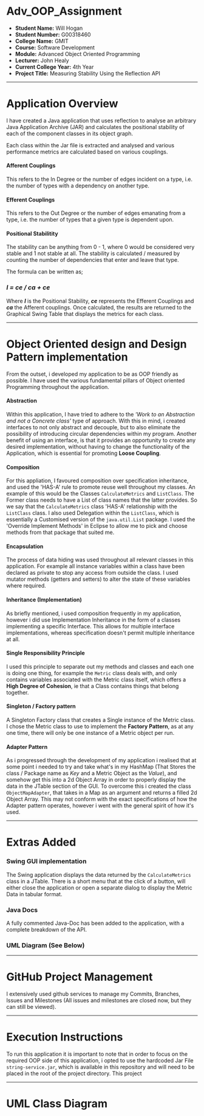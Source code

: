 # Adv_OOP_Assignment

- **Student Name:** Will Hogan
- **Student Number:** G00318460
- **College Name:** GMIT
- **Course:** Software Development
- **Module:** Advanced Object Oriented Programming
- **Lecturer:** John Healy
- **Current College Year:** 4th Year 
- **Project Title:** Measuring Stability Using the Reflection API

---

# Application Overview
I have created a Java application that uses reflection to analyse an arbitrary Java Application Archive (JAR) and calculates the positional stability of each of the component classes in its object graph. 

Each class within the Jar file is extracted and analysed and various performance metrics are calculated based on various couplings. 

#### Afferent Couplings 
This refers to the In Degree or the number of edges incident on a type, i.e. the number of
types with a dependency on another type.

#### Efferent Couplings
This refers to the Out Degree or the number of edges emanating from a type, i.e. the number
of types that a given type is dependent upon.

#### Positional Stabilitity
The stability can be anything from 0 - 1, where 0 would be considered very stable and 1 not stable at all.
The stability is calculated / measured by counting the number of dependencies that enter and leave that type. 

The formula can be written as; 

### _I = ce / ca + ce_
Where **_I_** is the Positional Stability, **_ce_** represents the Efferent Couplings and **_ca_** the Afferent couplings.
Once calculated, the results are returned to the Graphical Swing Table that displays the metrics for each class. 

---

# Object Oriented design and Design Pattern implementation

From the outset, i developed my application to be as OOP friendly as possible. I have used the various fundamental pillars of Object oriented Programming throughout the application.

#### Abstraction 
Within this application, I have tried to adhere to the _'Work to an Abstraction and not a Concrete class'_ type of approach.
With this in mind, i created interfaces to not only abstract and decouple, but to also eliminate the possibility of introducing circular dependencies within my program. Another benefit of using an interface, is that it provides an opportunity to create any desired implementation, without having to change the functionality of the Application, which is essential for promoting **Loose Coupling**.

#### Composition
For this appliation, I favoured composition over specification inheritance, and used the 'HAS-A' rule to promote reuse well throughout my classes. An example of this would be the Classes ```CalculateMetrics``` and ```ListClass```. The Former class needs to have a List of class names that the latter provides. So we say that the ```CalculateMetrics``` class 'HAS-A' relationship with the ```ListClass``` class. I also used Delegation within the ```ListClass```, which is essentially a Customised version of the ```java.util.List``` package. I used the 'Override Implement Methods' in Eclipse to allow me to pick and choose methods from that package that suited me. 

#### Encapsulation
The process of data hiding was used throughout all relevant classes in this application. For example all instance variables within a class have been declared as private to stop any access from outside the class. I used mutator methods (getters and setters) to alter the state of these variables where required. 

#### Inheritance (Implementation)
As briefly mentioned, i used composition frequently in my application, however i did use Implementation Inheritance in the form of a classes implementing a specific Interface. This allows for multiple interface implementations, whereas specification doesn't permit multiple inheritance at all. 

#### Single Responsibility Principle
I used this principle to separate out my methods and classes and each one is doing one thing, for example the ```Metric``` class deals with, and only contains variables associated with the Metric class itself, which offers a **High Degree of Cohesion**, ie that a Class contains things that belong together.  

#### Singleton / Factory pattern
A Singleton Factory class that creates a Single instance of the Metric class. I chose the Metric class to use to implement the **Factory Pattern**, as at any one time, there will only be one instance of a Metric object per run. 

#### Adapter Pattern
As i progressed through the development of my application i realised that at some point i needed to try and take what's in my HashMap (That Stores the class / Package name as _Key_ and a Metric Object as the _Value_), and somehow get this into a 2d Object Array in order to properly display the data in the JTable section of the GUI. To overcome this i created the class ```ObjectMapAdapter```, that takes in a Map as an argument and returns a filled 2d Object Array. This may not conform with the exact specifications of how the Adapter pattern operates, however i went with the general spirit of how it's used. 

---

# Extras Added

### Swing GUI implementation
The Swing application displays the data returned by the ```CalculateMetrics``` class in a JTable. There is a short menu that at the click of a button, will either close the application or open a separate dialog to display the Metric Data in tabular format. 

### Java Docs
A fully commented Java-Doc has been added to the application, with a complete breakdown of the API.  

### UML Diagram (See Below)

--- 

# GitHub Project Management

I extensively used github services to manage my Commits, Branches, Issues and Milestones (All issues and milestones are closed now, but they can still be viewed).

--- 

# Execution Instructions
To run this application it is important to note that in order to focus on the required OOP side of this application, i opted to use the hardcoded Jar File ```string-service.jar```, which is available in this repository and will need to be placed in the root of the project directory. This project

--- 

# UML Class Diagram
